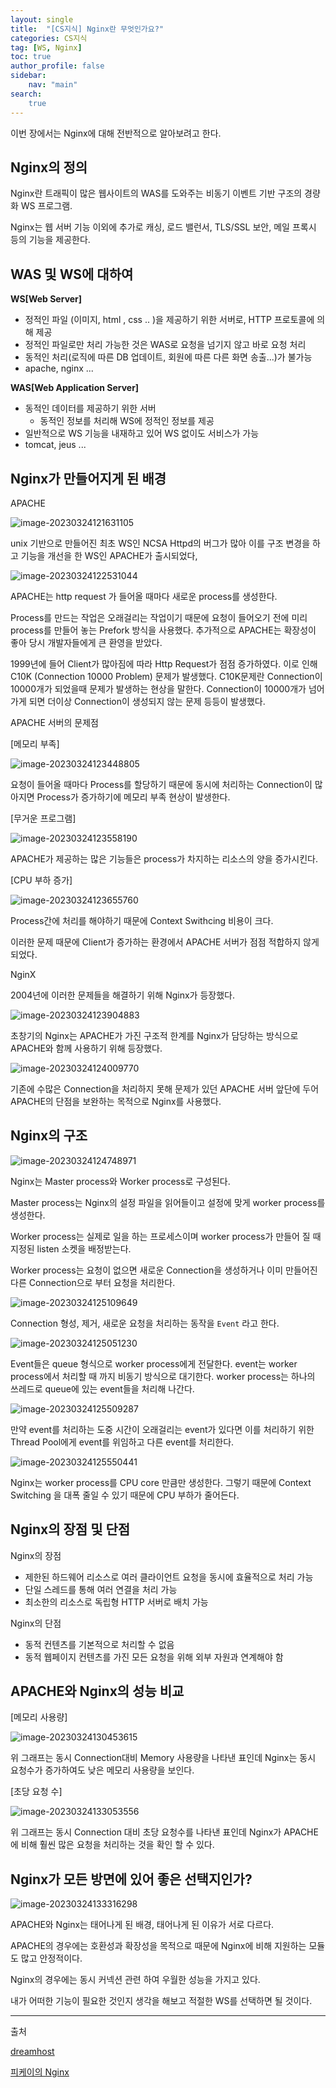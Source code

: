 ```yaml
---
layout: single
title:  "[CS지식] Nginx란 무엇인가요?"
categories: CS지식
tag: [WS, Nginx]
toc: true   
author_profile: false
sidebar:
    nav: "main"
search:
    true
---
```


이번 장에서는 Nginx에 대해 전반적으로 알아보려고 한다. 



## Nginx의 정의

Nginx란 트래픽이 많은 웹사이트의 WAS를 도와주는 비동기 이벤트 기반 구조의 경량화 WS 프로그램.

Nginx는 웹 서버 기능 이외에 추가로 캐싱, 로드 밸런서, TLS/SSL 보안, 메일 프록시 등의 기능을 제공한다. 



## WAS 및 WS에 대하여

**WS[Web Server]**

- 정적인 파일 (이미지, html , css .. )을 제공하기 위한 서버로, HTTP 프로토콜에 의해 제공
- 정적인 파일로만 처리 가능한 것은 WAS로 요청을 넘기지 않고 바로 요청 처리
- 동적인 처리(로직에 따른 DB 업데이트, 회원에 따른 다른 화면 송출...)가 불가능
- apache, nginx ... 



**WAS[Web Application Server]**

- 동적인 데이터를 제공하기 위한 서버
  - 동적인 정보를 처리해 WS에 정적인 정보를 제공
- 일반적으로 WS 기능을 내재하고 있어 WS 없이도 서비스가 가능
- tomcat, jeus ... 



## Nginx가 만들어지게 된 배경

APACHE

![image-20230324121631105]({{site.url}}/images/2023-03-22-Nginx/image-20230324121631105.png)

unix 기반으로 만들어진 최초 WS인 NCSA Httpd의 버그가 많아 이를 구조 변경을 하고 기능을 개선을 한 WS인 APACHE가 출시되었다,

![image-20230324122531044]({{site.url}}/images/2023-03-22-Nginx/image-20230324122531044.png)

APACHE는 http request 가 들어올 때마다 새로운 process를 생성한다. 

Process를 만드는 작업은 오래걸리는 작업이기 때문에 요청이 들어오기 전에 미리 process를 만들어 놓는 Prefork 방식을 사용했다. 추가적으로 APACHE는 확장성이 좋아 당시 개발자들에게 큰 환영을 받았다.

1999년에 들어 Client가 많아짐에 따라 Http Request가 점점 증가하였다. 이로 인해 C10K (Connection 10000 Problem) 문제가 발생했다. C10K문제란 Connection이 10000개가 되었을때 문제가 발생하는 현상을 말한다. Connection이 10000개가 넘어가게 되면 더이상 Connection이 생성되지 않는 문제 등등이 발생했다. 

APACHE 서버의 문제점

[메모리 부족]

![image-20230324123448805]({{site.url}}/images/2023-03-22-Nginx/image-20230324123448805.png)

요청이 들어올 때마다 Process를 할당하기 때문에 동시에 처리하는 Connection이 많아지면 Process가 증가하기에 메모리 부족 현상이 발생한다. 



[무거운 프로그램]

![image-20230324123558190]({{site.url}}/images/2023-03-22-Nginx/image-20230324123558190.png)

APACHE가 제공하는 많은 기능들은 process가 차지하는 리소스의 양을 증가시킨다.



[CPU 부하 증가]

![image-20230324123655760]({{site.url}}/images/2023-03-22-Nginx/image-20230324123655760.png)

Process간에 처리를 해야하기 때문에 Context Swithcing 비용이 크다.

이러한 문제 때문에 Client가 증가하는 환경에서 APACHE 서버가 점점 적합하지 않게 되었다.



NginX 

2004년에 이러한 문제들을 해결하기 위해 Nginx가 등장했다. 

![image-20230324123904883]({{site.url}}/images/2023-03-22-Nginx/image-20230324123904883.png)

초창기의 Nginx는 APACHE가 가진 구조적 한계를 Nginx가 담당하는 방식으로 APACHE와 함께 사용하기 위해 등장했다. 



![image-20230324124009770]({{site.url}}/images/2023-03-22-Nginx/image-20230324124009770.png)

기존에 수많은 Connection을 처리하지 못해 문제가 있던 APACHE 서버 앞단에 두어 APACHE의 단점을 보완하는 목적으로 Nginx를 사용했다.



## Nginx의 구조 

![image-20230324124748971]({{site.url}}/images/2023-03-22-Nginx/image-20230324124748971.png)

Nginx는 Master process와 Worker process로 구성된다. 

Master process는 Nginx의 설정 파일을 읽어들이고 설정에 맞게 worker process를 생성한다.

Worker process는 실제로 일을 하는 프로세스이며 worker process가 만들어 질 때 지정된 listen 소켓을 배정받는다.

Worker process는 요청이 없으면 새로운 Connection을 생성하거나 이미 만들어진 다른 Connection으로 부터 요청을 처리한다.

![image-20230324125109649]({{site.url}}/images/2023-03-22-Nginx/image-20230324125109649.png)

Connection 형성, 제거, 새로운 요청을 처리하는 동작을 `Event` 라고 한다.

![image-20230324125051230]({{site.url}}/images/2023-03-22-Nginx/image-20230324125051230.png)

Event들은 queue 형식으로 worker process에게 전달한다. event는 worker process에서 처리할 때 까지 비동기 방식으로 대기한다. worker process는 하나의 쓰레드로 queue에 있는 event들을 처리해 나간다. 

![image-20230324125509287]({{site.url}}/images/2023-03-22-Nginx/image-20230324125509287.png)

만약 event를 처리하는 도중 시간이 오래걸리는 event가 있다면 이를 처리하기 위한 Thread Pool에게 event를 위임하고 다른 event를 처리한다.

![image-20230324125550441]({{site.url}}/images/2023-03-22-Nginx/image-20230324125550441.png)

Nginx는 worker process를 CPU core 만큼만 생성한다. 그렇기 때문에 Context Switching 을 대폭 줄일 수 있기 때문에 CPU 부하가 줄어든다. 



## Nginx의 장점 및 단점

Nginx의 장점 

* 제한된 하드웨어 리소스로 여러 클라이언트 요청을 동시에 효율적으로 처리 가능 
* 단일 스레드를 통해 여러 연결을 처리 가능 
* 최소한의 리소스로 독립형 HTTP 서버로 배치 가능 

Nginx의 단점 

* 동적 컨텐츠를 기본적으로 처리할 수 없음
* 동적 웹페이지 컨텐츠를 가진 모든 요청을 위해 외부 자원과 연계해야 함



## APACHE와 Nginx의 성능 비교

[메모리 사용량]

![image-20230324130453615]({{site.url}}/images/2023-03-22-Nginx/image-20230324130453615.png)

위 그래프는 동시 Connection대비 Memory 사용량을 나타낸 표인데 Nginx는 동시 요청수가 증가하여도 낮은 메모리 사용량을 보인다.

[초당 요청 수]

![image-20230324133053556]({{site.url}}/images/2023-03-22-Nginx/image-20230324133053556.png)

위 그래프는 동시 Connection 대비 초당 요청수를 나타낸 표인데 Nginx가 APACHE에 비해 훨씬 많은 요청을 처리하는 것을 확인 할 수 있다.



## Nginx가 모든 방면에 있어 좋은 선택지인가?

![image-20230324133316298]({{site.url}}/images/2023-03-22-Nginx/image-20230324133316298.png)

APACHE와 Nginx는 태어나게 된 배경, 태어나게 된 이유가 서로 다르다. 

APACHE의 경우에는 호환성과 확장성을 목적으로  때문에 Nginx에 비해 지원하는 모듈도 많고 안정적이다.

Nginx의 경우에는 동시 커넥션 관련 하여 우월한 성능을 가지고 있다. 

내가 어떠한 기능이 필요한 것인지 생각을 해보고 적절한 WS를 선택하면 될 것이다.



---

출처 

[dreamhost](https://dreamhost.com)

[피케이의 Nginx](https://www.youtube.com/watch?v=6FAwAXXj5N0)

